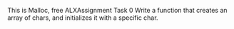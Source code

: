 This is Malloc, free ALXAssignment
Task 0 Write a function that creates an array of chars, and initializes it with a specific char.
